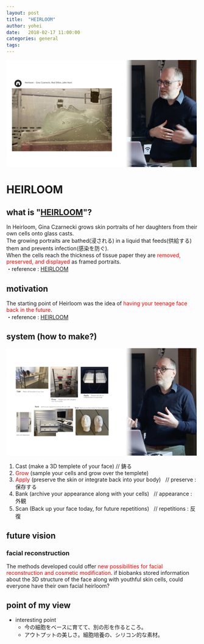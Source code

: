 ```yaml
---
layout: post
title:  "HEIRLOOM"
author: yohei
date:   2018-02-17 11:00:00
categories: general
tags: 
---
```


<img src="/images/heirloom.png" width="500px">

# HEIRLOOM
## what is "[HEIRLOOM](https://www.ginaczarnecki.com/heirloom)"?
In Heirloom, Gina Czarnecki <font colr="red">grows skin portraits</font> of her daughters from their own cells onto glass casts. <br>
The growing portraits are bathed(浸される) in a liquid that feeds(供給する) them and prevents infection(感染を防ぐ). <br>
When the cells reach the thickness of tissue paper they are <font color="red">removed, preserved, and displayed</font> as framed portraits.<br>
・reference : [HEIRLOOM](http://www.museion.ku.dk/heirloom/)

## motivation
The starting point of Heirloom was the idea of <font color="red">having your teenage face back in the future</font>.<br>
・reference : [HEIRLOOM](http://www.museion.ku.dk/heirloom/)

## system (how to make?)
<img src="/images/heirloom_02.png" width="500px">

1. Cast (make a 3D templete of your face)   // 鋳る<br>
2. <font color="red">Grow</font> (sample your cells and grow over the templete)<br>
3. <font color="red">Apply</font> (preserve the skin or integrate back into your body)   // preserve : 保存する<br>
4. Bank (archive your appearance along with your cells)   // appearance : 外観<br>
5. Scan (Back up your face today, for future repetitions)   // repetitions : 反復<br>

## future vision
### facial reconstruction
The methods developed could offer <font color="red">new possibilities for facial reconstruction and cosmetic modification</font>.
if biobanks stored information about the 3D structure of the face along with youthful skin cells, could everyone have their own facial heirloom? 

## point of my view
- interesting point
  - 今の細胞をベースに育てて、別の形を作るところ。
  - アウトプットの美しさ。細胞培養の、シリコン的な素材。
  
